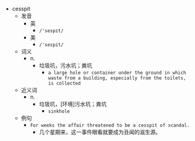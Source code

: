 - cesspit
  - 发音
    - 英
      - `/'sespɪt/`
    - 美
      - `/'sespit/`
  - 词义
    - n.
      - 垃圾坑，污水坑；粪坑
        - `a large hole or container under the ground in which waste from a building, especially from the toilets, is collected`
  - 近义词
    - n.
      - 垃圾坑，[环境]污水坑；粪坑
        - `sinkhole`
  - 例句
    - `For weeks the affair threatened to be a cesspit of scandal.`
      - 几个星期来，这一事件眼看就要成为丑闻的滋生源。

